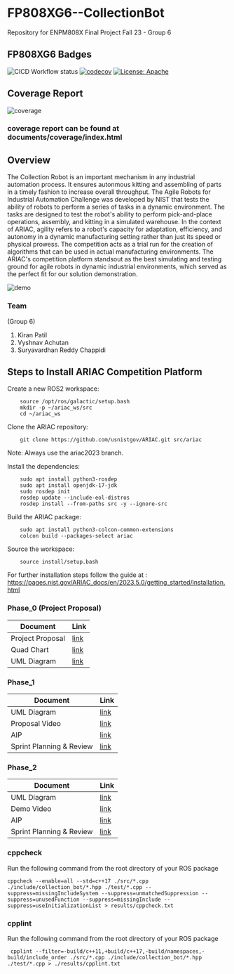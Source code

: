 # FP808XG6--CollectionBot
Repository for ENPM808X Final Project Fall 23 - Group 6

## FP808XG6 Badges
![CICD Workflow status](https://github.com/kirangit27/FP808XG6--CollectionBot/actions/workflows/run-unit-test-and-upload-codecov.yml/badge.svg) [![codecov](https://codecov.io/gh/kirangit27/FP808XG6--CollectionBot/branch/Phase_1/graph/badge.svg)](https://codecov.io/gh/kirangit27/FP808XG6--CollectionBot) [![License: Apache](https://img.shields.io/badge/License-Apache%202.0-blue.svg)](LICENSE)

## Coverage Report
![coverage](https://github.com/kirangit27/FP808XG6--CollectionBot/assets/38507208/073b1292-5fdf-47de-b774-fa9f80985bea)
### coverage report can be found at documents/coverage/index.html



## Overview
The Collection Robot is an important mechanism in any industrial automation process. It ensures autonmous kitting and assembling of parts in a timely fashion to increase overall throughput. The Agile Robots for Industrial Automation Challenge was developed by NIST that tests the ability of robots to perform a series of tasks in a dynamic environment. The tasks are designed to test the robot's ability to perform pick-and-place operations, assembly, and kitting in a simulated warehouse. In the context of ARIAC, agility refers to a robot's capacity for adaptation, efficiency, and autonomy in a dynamic manufacturing setting rather than just its speed or physical prowess. The competition acts as a trial run for the creation of algorithms that can be used in actual manufacturing environments. The ARIAC's competition platform standsout as the best simulating and testing ground for agile robots in dynamic industrial environments, which served as the perfect fit  for our solution demonstration.

![demo](https://github.com/kirangit27/FP808XG6--CollectionBot/assets/38507208/13266bf2-54c2-4e02-82c8-81db33c2535b)

### Team
(Group 6)
1. Kiran Patil
2. Vyshnav Achutan
3. Suryavardhan Reddy Chappidi

## Steps to Install ARIAC Competition Platform
Create a new ROS2 workspace:
```
    source /opt/ros/galactic/setup.bash
    mkdir -p ~/ariac_ws/src
    cd ~/ariac_ws

```

Clone the ARIAC repository:
```
    git clone https://github.com/usnistgov/ARIAC.git src/ariac

```
 Note: Always use the ariac2023 branch.

Install the dependencies:
```
    sudo apt install python3-rosdep
    sudo apt install openjdk-17-jdk
    sudo rosdep init
    rosdep update --include-eol-distros
    rosdep install --from-paths src -y --ignore-src
```

Build the ARIAC package:
```
    sudo apt install python3-colcon-common-extensions
    colcon build --packages-select ariac

```

Source the workspace:
```
    source install/setup.bash

```
For further installation steps follow the guide at : https://pages.nist.gov/ARIAC_docs/en/2023.5.0/getting_started/installation.html

### Phase_0 (Project Proposal)
| Document           |Link                                                                                         |
| ------------------------- | -------------------------------------------------------------------------------------------- |
| Project Proposal          | [link](https://github.com/kirangit27/FP808XG6--CollectionBot/blob/Phase_1/documents/ENPM808X%20-%20Final%20Project%20Proposal%20(Phase%200).pdf) |
| Quad Chart                | [link](https://github.com/kirangit27/FP808XG6--CollectionBot/blob/Phase_1/documents/QuadChart_Final.pdf) |
| UML Diagram               | [link](https://github.com/kirangit27/FP808XG6--CollectionBot/blob/master/UML/initial_uml/UML%20class.png) |



### Phase_1
| Document           |Link                                                                                         |
| ------------------------- | -------------------------------------------------------------------------------------------- |
| UML Diagram               | [link](https://github.com/kirangit27/FP808XG6--CollectionBot/blob/master/UML/revised__uml/UML%20Revised.png) |
| Proposal Video            | [link](https://drive.google.com/drive/folders/1-OMwoqAwp02GAUaVJTIPztD0t-gRjUfr) |
| AIP                       | [link](https://docs.google.com/spreadsheets/d/1FtwduI0UeLAkzt9SnpAClorMw1jcahy9qjM6wzhxDfg/edit#gid=0) |
| Sprint Planning & Review  | [link](https://docs.google.com/document/d/1ZsBr0pjIIcKHEvNL5tI986ulKs6IyMRJGUegzvP9S6Y/edit) |

### Phase_2
| Document           |Link                                                                                         |
| ------------------------- | -------------------------------------------------------------------------------------------- |
| UML Diagram               | [link](https://github.com/kirangit27/FP808XG6--CollectionBot/blob/master/UML/revised__uml/UML%20Revised.png) |
| Demo Video                | [link](https://youtu.be/kqizPodgePs) |
| AIP                       | [link](https://docs.google.com/spreadsheets/d/1FtwduI0UeLAkzt9SnpAClorMw1jcahy9qjM6wzhxDfg/edit#gid=0) |
| Sprint Planning & Review  | [link](https://docs.google.com/document/d/1ZsBr0pjIIcKHEvNL5tI986ulKs6IyMRJGUegzvP9S6Y/edit) |


### cppcheck
Run the following command from the root directory of your ROS package
```
cppcheck --enable=all --std=c++17 ./src/*.cpp ./include/collection_bot/*.hpp ./test/*.cpp --suppress=missingIncludeSystem --suppress=unmatchedSuppression --suppress=unusedFunction --suppress=missingInclude --suppress=useInitializationList > results/cppcheck.txt
```
### cpplint
Run the following command from the root directory of your ROS package
```
 cpplint --filter=-build/c++11,+build/c++17,-build/namespaces,-build/include_order ./src/*.cpp ./include/collection_bot/*.hpp ./test/*.cpp > ./results/cpplint.txt
```
